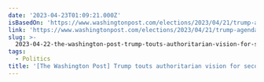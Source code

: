 ```yaml
---
date: '2023-04-23T01:09:21.000Z'
isBasedOn: 'https://www.washingtonpost.com/elections/2023/04/21/trump-agenda-policies-2024'
link: 'https://www.washingtonpost.com/elections/2023/04/21/trump-agenda-policies-2024'
slug: >-
  2023-04-22-the-washington-post-trump-touts-authoritarian-vision-for-second-term-i
tags:
  - Politics
title: '[The Washington Post] Trump touts authoritarian vision for second term: ‘I '
---
```


